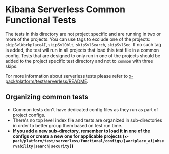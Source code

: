 # Kibana Serverless Common Functional Tests

The tests in this directory are not project specific and are running
in two or more of the projects. You can use tags to exclude one of the
projects: `skipSvlWorkplaceAI`, `skipSvlOblt`, `skipSvlSearch`, `skipSvlSec`. If no such tag is added,
the test will run in all projects that load this test file in a common config.
Tests that are designed to only run in one of the projects should be added to
the project specific test directory and not to `common` with three skips.

For more information about serverless tests please refer to
[x-pack/platform/test/serverless/README](https://github.com/elastic/kibana/blob/main/[x-pack/platform/test/serverless/README.md).

## Organizing common tests

- Common tests don't have dedicated config files as they run as part of project
  configs.
- There's no top level index file and tests are organized in sub-directories in
  order to better group them based on test run time.
- **If you add a new sub-directory, remember to load it in one of the configs or create a new one for applicable projects (`x-pack/platform/test/serverless/functional/configs/[workplace_ai|observability|search|security]`)**
